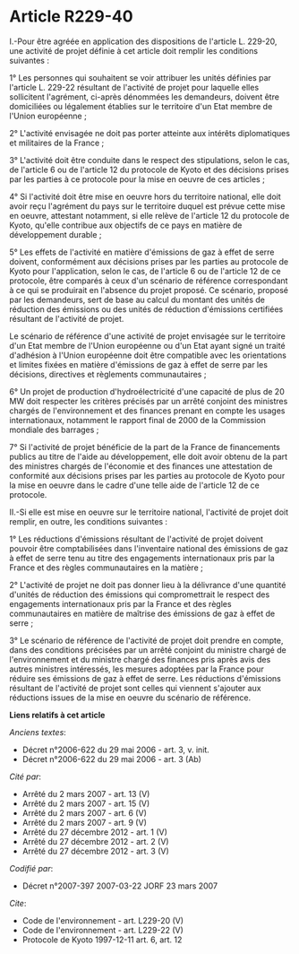 # Article R229-40

I.-Pour être agréée en application des dispositions de l'article L. 229-20, une activité de projet définie à cet article doit
remplir les conditions suivantes : 

1° Les personnes qui souhaitent se voir attribuer les unités définies par l'article L. 229-22 résultant de l'activité de
projet pour laquelle elles sollicitent l'agrément, ci-après dénommées les demandeurs, doivent être domiciliées ou légalement
établies sur le territoire d'un Etat membre de l'Union européenne ; 

2° L'activité envisagée ne doit pas porter atteinte aux intérêts diplomatiques et militaires de la France ; 

3° L'activité doit être conduite dans le respect des stipulations, selon le cas, de l'article 6 ou de l'article 12 du
protocole de Kyoto et des décisions prises par les parties à ce protocole pour la mise en oeuvre de ces articles ; 

4° Si l'activité doit être mise en oeuvre hors du territoire national, elle doit avoir reçu l'agrément du pays sur le
territoire duquel est prévue cette mise en oeuvre, attestant notamment, si elle relève de l'article 12 du protocole de Kyoto,
qu'elle contribue aux objectifs de ce pays en matière de développement durable ; 

5° Les effets de l'activité en matière d'émissions de gaz à effet de serre doivent, conformément aux décisions prises par les
parties au protocole de Kyoto pour l'application, selon le cas, de l'article 6 ou de l'article 12 de ce protocole, être
comparés à ceux d'un scénario de référence correspondant à ce qui se produirait en l'absence du projet proposé. Ce scénario,
proposé par les demandeurs, sert de base au calcul du montant des unités de réduction des émissions ou des unités de
réduction d'émissions certifiées résultant de l'activité de projet. 

Le scénario de référence d'une activité de projet envisagée sur le territoire d'un Etat membre de l'Union européenne ou d'un
Etat ayant signé un traité d'adhésion à l'Union européenne doit être compatible avec les orientations et limites fixées en
matière d'émissions de gaz à effet de serre par les décisions, directives et règlements communautaires ; 

6° Un projet de production d'hydroélectricité d'une capacité de plus de 20 MW doit respecter les critères précisés par un
arrêté conjoint des ministres chargés de l'environnement et des finances prenant en compte les usages internationaux,
notamment le rapport final de 2000 de la Commission mondiale des barrages ; 

7° Si l'activité de projet bénéficie de la part de la France de financements publics au titre de l'aide au développement,
elle doit avoir obtenu de la part des ministres chargés de l'économie et des finances une attestation de conformité aux
décisions prises par les parties au protocole de Kyoto pour la mise en oeuvre dans le cadre d'une telle aide de l'article 12
de ce protocole. 

II.-Si elle est mise en oeuvre sur le territoire national, l'activité de projet doit remplir, en outre, les conditions
suivantes : 

1° Les réductions d'émissions résultant de l'activité de projet doivent pouvoir être comptabilisées dans l'inventaire
national des émissions de gaz à effet de serre tenu au titre des engagements internationaux pris par la France et des règles
communautaires en la matière ; 

2° L'activité de projet ne doit pas donner lieu à la délivrance d'une quantité d'unités de réduction des émissions qui
compromettrait le respect des engagements internationaux pris par la France et des règles communautaires en matière de
maîtrise des émissions de gaz à effet de serre ; 

3° Le scénario de référence de l'activité de projet doit prendre en compte, dans des conditions précisées par un arrêté
conjoint du ministre chargé de l'environnement et du ministre chargé des finances pris après avis des autres ministres
intéressés, les mesures adoptées par la France pour réduire ses émissions de gaz à effet de serre. Les réductions d'émissions
résultant de l'activité de projet sont celles qui viennent s'ajouter aux réductions issues de la mise en oeuvre du scénario
de référence.

**Liens relatifs à cet article**

_Anciens textes_:

  - Décret n°2006-622 du 29 mai 2006 - art. 3, v. init.
  - Décret n°2006-622 du 29 mai 2006 - art. 3 (Ab)

_Cité par_:

  - Arrêté du 2 mars 2007 - art. 13 (V)
  - Arrêté du 2 mars 2007 - art. 15 (V)
  - Arrêté du 2 mars 2007 - art. 6 (V)
  - Arrêté du 2 mars 2007 - art. 9 (V)
  - Arrêté du 27 décembre 2012 - art. 1 (V)
  - Arrêté du 27 décembre 2012 - art. 2 (V)
  - Arrêté du 27 décembre 2012 - art. 3 (V)

_Codifié par_:

  - Décret n°2007-397 2007-03-22 JORF 23 mars 2007

_Cite_:

  - Code de l'environnement - art. L229-20 (V)
  - Code de l'environnement - art. L229-22 (V)
  - Protocole de Kyoto 1997-12-11 art. 6, art. 12
